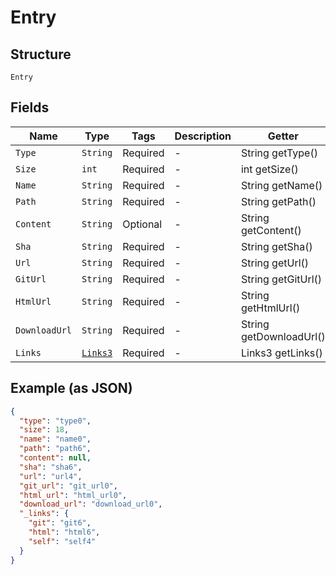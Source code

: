 
# Entry

## Structure

`Entry`

## Fields

| Name | Type | Tags | Description | Getter | Setter |
|  --- | --- | --- | --- | --- | --- |
| `Type` | `String` | Required | - | String getType() | setType(String type) |
| `Size` | `int` | Required | - | int getSize() | setSize(int size) |
| `Name` | `String` | Required | - | String getName() | setName(String name) |
| `Path` | `String` | Required | - | String getPath() | setPath(String path) |
| `Content` | `String` | Optional | - | String getContent() | setContent(String content) |
| `Sha` | `String` | Required | - | String getSha() | setSha(String sha) |
| `Url` | `String` | Required | - | String getUrl() | setUrl(String url) |
| `GitUrl` | `String` | Required | - | String getGitUrl() | setGitUrl(String gitUrl) |
| `HtmlUrl` | `String` | Required | - | String getHtmlUrl() | setHtmlUrl(String htmlUrl) |
| `DownloadUrl` | `String` | Required | - | String getDownloadUrl() | setDownloadUrl(String downloadUrl) |
| `Links` | [`Links3`](../../doc/models/links-3.md) | Required | - | Links3 getLinks() | setLinks(Links3 links) |

## Example (as JSON)

```json
{
  "type": "type0",
  "size": 18,
  "name": "name0",
  "path": "path6",
  "content": null,
  "sha": "sha6",
  "url": "url4",
  "git_url": "git_url0",
  "html_url": "html_url0",
  "download_url": "download_url0",
  "_links": {
    "git": "git6",
    "html": "html6",
    "self": "self4"
  }
}
```

